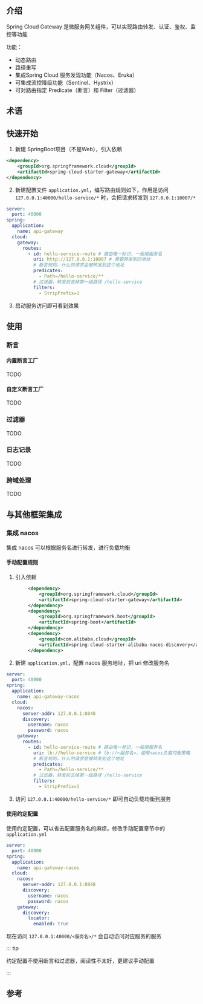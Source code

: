 ## 介绍

Spring Cloud Gateway 是微服务网关组件，可以实现路由转发、认证、鉴权、监控等功能



功能：

+ 动态路由
+ 路径重写
+ 集成Spring Cloud 服务发现功能（Nacos、Eruka）
+ 可集成流控降级功能（Sentinel、Hystrix）
+ 可对路由指定 Predicate（断言）和 Filter（过滤器）

## 术语



## 快速开始

1. 新建 SpringBoot项目（不是Web），引入依赖

```xml
<dependency>
    <groupId>org.springframework.cloud</groupId>
    <artifactId>spring-cloud-starter-gateway</artifactId>
</dependency>
```

2. 新建配置文件 `application.yml`，编写路由规则如下，作用是访问 `127.0.0.1:40000/hello-service/*` 时，会把请求转发到 `127.0.0.1:10007/*`

```yaml
server:
  port: 40000
spring:
  application:
    name: api-gateway
  cloud:
    gateway:
      routes:
        - id: hello-service-route # 路由唯一标识，一般用服务名
          uri: http://127.0.0.1:10007 # 需要转发到的地址
          # 断言规则，什么的请求会被转发到这个地址
          predicates:
            - Path=/hello-service/**
          # 过滤器，转发前去掉第一级路径 /hello-service
          filters:
            - StripPrefix=1
```

3. 启动服务访问即可看到效果

## 使用

### 断言

#### 内置断言工厂

TODO

#### 自定义断言工厂

TODO

### 过滤器

TODO

### 日志记录

TODO

### 跨域处理

TODO

## 与其他框架集成

### 集成 nacos

集成 nacos 可以根据服务名进行转发，进行负载均衡

#### 手动配置规则

1. 引入依赖

```xml
        <dependency>
            <groupId>org.springframework.cloud</groupId>
            <artifactId>spring-cloud-starter-gateway</artifactId>
        </dependency>
        <dependency>
            <groupId>org.springframework.boot</groupId>
            <artifactId>spring-boot</artifactId>
        </dependency>
        <dependency>
            <groupId>com.alibaba.cloud</groupId>
            <artifactId>spring-cloud-starter-alibaba-nacos-discovery</artifactId>
        </dependency>
```

2. 新建 `application.yml`，配置 nacos 服务地址，把 uri 修改服务名

```yaml
server:
  port: 40000
spring:
  application:
    name: api-gateway-nacos
  cloud:
    nacos:
      server-addr: 127.0.0.1:8848
      discovery:
        username: nacos
        password: nacos
    gateway:
      routes:
        - id: hello-service-route # 路由唯一标识，一般用服务名
          uri: lb://hello-service # lb://<服务名>，使用nacos负载均衡策略
          # 断言规则，什么的请求会被转发到这个地址
          predicates:
            - Path=/hello-service/**
          # 过滤器，转发前去掉第一级路径 /hello-service
          filters:
            - StripPrefix=1
```

3. 访问 `127.0.0.1:40000/hello-service/*` 即可自动负载均衡到服务

#### 使用约定配置

使用约定配置，可以省去配置服务名的麻烦，修改手动配置章节中的 `application.yml`

```yaml
server:
  port: 40000
spring:
  application:
    name: api-gateway-nacos
  cloud:
    nacos:
      server-addr: 127.0.0.1:8848
      discovery:
        username: nacos
        password: nacos
    gateway:
      discovery:
        locator:
          enabled: true
```

现在访问 `127.0.0.1:40000/<服务名>/*` 会自动访问对应服务的服务

::: tip

约定配置不使用断言和过滤器，阅读性不太好，更建议手动配置

:::

## 参考